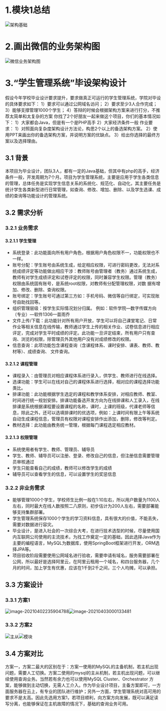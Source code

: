 # 1.模块1总结

![架构基础](.\pic\架构基础.png)

# 2.画出微信的业务架构图

![微信业务架构图](.\pic\微信业务架构图.png)

# 3.“学生管理系统”毕设架构设计

假设今年学校毕业设计要求提升，要求做真正可运行的学生管理系统，学院对毕设的具体要求如下：
1）要求可以通过公网域名访问；
2）要求至少3人合作完成；
3）能够支撑管理1000个学生；
4）答辩的时候会根据架构方案来进行打分，不推荐太简单和太复杂的方案
你找了2个好朋友一起来做这个项目，你们的基本情况如下：
1）大家都会Java，但是有一个是PHP高手
2）大家经济条件一般
作业要求：
1）对照面向复杂度架构设计方法论，构思2个以上的备选架构方案。
2）使用PPT来画出你的备选架构方案，并说明方案的优缺点。
3）给出你选择的最终方案以及选择理由。  

## 3.1 背景

本项目为毕业设计，团队3人，都有一定的Java基础，但其中有php的高手，经济条件一般，开发周期为7个月。项目为学生管理系统，主要是应用于学生各类信息的管理，总体任务是实现学生信息关系的系统化、规范化、自动化，其主要任务是统计学生各类新型进行日常管理，如查询、修改、增加、删除、以及学生选课、成绩的查询等功能设计的管理系统。  



## 3.2 需求分析

### 3.2.1 业务需求

#### 3.2.1.1 学生管理

-  系统登录：此功能面向所有用户角色，根据用户角色权限不一，功能权限也不一样。
-  账号分配：学生账号由系统生成，给定相应权限，可进行密码更改，无法对系统成绩评定等功能做出相应干涉：教师账号由管理者（教务）通过系统生成，教师有对学生成绩评定和试卷评定的权限，同时兼容学生权限。管理（教务）权限由系统固有账号，是系统root权限，对教师有分配管理权限，对数
  据有增加、修改、删除、查询权限。
- 账号绑定：学生账号可通过第三方如：手机号码、微信等自行绑定，可实现账号自助找回等。
- 组织管理层级：按学生实际情况划分归属。 例如：软件学院—数字传媒方向（专业）—软件1306—苗雨乔
- 文件上传/下载：此功能针对所有用户开放，学生可以将自己课堂笔记、日常作业等相关信息在线传输，教师通过学生上传的相关作业、试卷信息进行相应评定，完成对学生平时成绩的评定。此功能一旦评定结束，所有用户只有查询、浏览的权限，除管理员外其他用户没有对成绩修改的权限。
- 信息查询：此项功能包含课程查询（含课程体系、课时安排、课表、教师、教材等）、成绩查询、
  文件查询。

#### 3.2.1.2 课程管理

- 课程录入：由管理员对相应课程体系进行录入，供学生、教师进行在线选择。
- 选课功能：学生可以在线对自己的课程体系进行选择，相对应的课程选择功能类比。
- 排课功能：此功能根据学生选定的课程和教学体系安排，对相应教师、教室、时间进行统一规划安排。排课功能备选开发方向为在线排课和人工录入，在线排课是系统根据课程要设置课程的名称，课时，上课的班级，代课老师等信息，除此之外，还可以选填排课时的优选项，例如：上课时间有限上午等系统自动生成课程信息，管理员有权限对课程安排作出添加，删除，修改等判定。
- 教材选择：此功能由教务统一管理，根据每门课程选定相应教材。  

#### 3.2.1.3 权限管理

- 系统使用者有学生、教师、管理员、辅导员
-  学生、教师、辅导员可以注册、登录、修改自己的信息，但注册信息需要管理员审核通过
- 学生只能查看自己的成绩，教师可以修改学生的成绩
- 辅导员可以查看学生的信息，可以设置学生的奖惩信息

### 3.2.2 非业务需求

- 能够管理1000个学生，学校师生比例一般在1:10左右，所以用户数量为1100人左右，同时最大在线人数按照二八原则，初步估计为200人左右，需要部署能够支持集群部署。
- 学生管理系统保存1000个学生的学习资料信息，具有很大的价值，不能丢失，需要对数据进行容灾。
- 毕业设计，是进入社会的一次综合大考，在进行技术选型的时候，尽量使用国内互联网公司使用的主流技术，为找工作奠定一定的基础，因此选择Java作为主要的编程语言，MySQL为数据库，使用SpringBoot框架进行开发，ORM选择JPA等。
- 项目验收阶段需要使用公网域名进行验收，需要申请有域名，服务需要部署在公网，所以最好是选择阿里云，在阿里云租用一个域名，和四台服务器，几个月的时间，加上学生有优惠，应该在1千到2千之间，三个人均摊，可以承担。

## 3.3 方案设计

### 3.3.1 方案1

![image-20210402235904788](.\pic\主备.png)![image-20210403000133481](.\pic\模块.png)



### 3.3.2 方案2

![主从](.\pic\主从.png)![模块](.\pic\模块.png)





## 3.4 方案对比

方案一，方案二最大的区别在于：方案一使用的MySQL的主备机制，若主机出现问题，需要人工切换。方案二使用的mysql的主从机制，若主机出现问题，可以继续使用查询业务。当然若有余力也可以使用MySQL Cluster、Orchestrator  方案，能够做到主动切换，无需人工介入。作为毕业设计项目，主备方案即可，一方面服务器在云上，有专业的团队进行维护；另外一方面，学生管理系统对高可用的要求不是太高。因此先选用方案1，若项目顺利，向方案方向发展，既可以满足读写分离，也能够保证在主机故障的情况下，基础的查询业务可用。



#  

